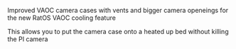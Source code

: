 Improved VAOC camera cases with vents and bigger camera openeings for the new RatOS VAOC cooling feature

This allows you to put the camera case onto a heated up bed without killing the PI camera